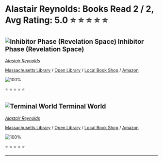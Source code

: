# Alastair Reynolds:  Books Read 2 / 2, Avg Rating: 5.0 :star: :star: :star: :star: :star:

## ![Inhibitor Phase (Revelation Space)](https://covers.openlibrary.org/b/isbn/9780316462761-S.jpg) Inhibitor Phase (Revelation Space)
*[Alastair Reynolds](../AlastairReynolds)*

[Massachusetts Library](https://library.minlib.net/search/i=9780316462761) / [Open Library](http://openlibrary.org/isbn/9780316462761) / [Local Book Shop](https://bookshop.org/books/inhibitor-phase-(revelation-space)/9780316462761) / [Amazon](https://smile.amazon.com/dp/0316462764)

![100%](https://progress-bar.dev/100) 

:star: :star: :star: :star: :star:

## ![Terminal World](https://covers.openlibrary.org/b/isbn/9780441018666-S.jpg) Terminal World
*[Alastair Reynolds](../AlastairReynolds)*

[Massachusetts Library](https://library.minlib.net/search/i=9780441018666) / [Open Library](http://openlibrary.org/isbn/9780441018666) / [Local Book Shop](https://bookshop.org/books/terminal-world/9780441018666) / [Amazon](https://smile.amazon.com/dp/0441018661)

![100%](https://progress-bar.dev/100) 

:star: :star: :star: :star: :star:

---
